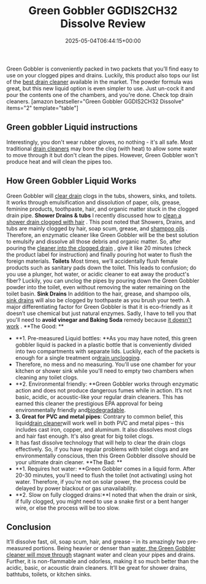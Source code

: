 ﻿---
layout: post
title: Green Gobbler GGDIS2CH32 Dissolve Review
date: '2025-05-04T06:44:15+00:00'
categories:
- Drains
- Product Reviews
tags: []
slug: /green-gobbler-ggdis2ch32-dissolve-review/
lastmod: 2025-05-07T12:21:27+03:00
---

Green Gobbler is conveniently packed in two packets that you’ll find easy to use on your clogged pipes and drains. Luckily, this product also tops our list of the
[best drain cleaner](https://pestpolicy.com/best-drain-cleaner//)
available in the market.
The powder formula was great, but this new liquid option is even simpler to use. Just un-cock it and pour the contents one of the chambers, and you're done. Check top drain cleaners.
[amazon bestseller="Green Gobbler GGDIS2CH32 Dissolve" items="2" template="table"]
## Green gobbler Liquid instructions
Interestingly, you don't wear rubber gloves, no nothing - it's all safe. Most traditional
[drain cleaners](https://pestpolicy.com/thrift-drain-cleaner-review/)
may bore the clog (with heat) to allow some water to move through it but don't clean the pipes. However, Green Gobbler won't produce heat and will clean the pipes too.
## How Green Gobbler Liquid Works
Green Gobbler will
[clear drain](https://pestpolicy.com/sink-not-draining-but-pipes-clear/)
clogs in the tubs, showers, sinks, and toilets. It works through emulsification and dissolution of paper, oils, grease, feminine products, toothpaste, hair, and organic matter stuck in the clogged drain pipe.
**Shower Drains & tubs**
I recently discussed how to
[clean a shower drain clogged with hair](https://pestpolicy.com/how-to-unclog-a-shower-drain-full-of-hair/)
. This post noted that Showers, Drains, and tubs are mainly clogged by hair, soap scum, grease, and
[shampoo oils](https://pestpolicy.com/best-flea-shampoo-for-dogs/)
. Therefore, an enzymatic cleaner like Green Gobbler will be the best solution to emulsify and dissolve all those debris and organic matter.
So, after pouring the
[cleaner into the clogged drain](https://pestpolicy.com/is-drain-cleaner-an-acid-or-base/)
, give it like 20 minutes (check the product label for instruction) and finally pouring hot water to flush the foreign materials.
**Toilets**
Most times, we’ll accidentally flush female products such as sanitary pads down the toilet. This leads to confusion; do you use a plunger, hot water, or acidic cleaner to eat away the product's fiber? Luckily, you can unclog the pipes by pouring down the Green Gobbler powder into the toilet, even without removing the water remaining on the toilet basin.
**Sink Drains**
In addition to the hair, grease, and shampoo oils,
[sink drains](https://pestpolicy.com/how-to-use-a-plunger/)
will also be clogged by toothpaste as you brush your teeth. A major differentiating factor for Green Gobbler is that it is eco-friendly as it doesn’t use chemical but just natural enzymes. Sadly, I have to tell you that you'll need to
**avoid vinegar and Baking Soda**
remedy because
[it doesn't work](https://pestpolicy.com/dont-use-vinegar-and-baking-soda-to-clean-clogged-drains/)
.
**The Good: **
- **1. Pre-measured Liquid bottles: **As you may have noted, this green gobbler liquid is packed in a plastic bottle that is conveniently divided into two compartments with separate lids. Luckily, each of the packets is enough for a single treatment or[drain unclogging](https://pestpolicy.com/how-drain-cleaners-work/).
- Therefore, no mess and no measuring. You'll use one chamber for your kitchen or shower sink while you'll need to empty two chambers when cleaning any toilet clogs.
- **2. Environmental friendly: **Green Gobbler works through enzymatic action and does not produce dangerous fumes while in action. It’s not basic, acidic, or acoustic-like your regular drain cleaners. This has earned this cleaner the prestigious EPA approval for being environmentally friendly and[biodegradable](https://en.wikipedia.org/wiki/Biodegradation).
- **3. Great for PVC and metal pipes**: Contrary to common belief, this liquid[drain cleaner](https://pestpolicy.com/xionlab-safer-drain-opener-review/)will work well in both PVC and metal pipes – this includes cast iron, copper, and aluminum. It also dissolves most clogs and hair fast enough. It's also great for big toilet clogs.
- It has fast dissolve technology that will help to clear the drain clogs effectively. So, if you have regular problems with toilet clogs and are environmentally conscious, then this Green Gobbler dissolve should be your ultimate drain cleaner.
**The Bad: **
- **1. Requires hot water: **Green Gobbler comes in a liquid form. After 20-30 minutes, you'll need to flush the toilet (not activating) using hot water. Therefore, if you're not on solar power, the process could be delayed by power blackout or gas unavailability.
- **2. Slow on fully clogged drains:**I noted that when the drain or sink, if fully clogged, you might need to use a snake first or a bent hanger wire, or else the process will be too slow.
## Conclusion
It’ll dissolve fast, oil, soap scum, hair, and grease – in its amazingly two pre-measured portions. Being heavier or denser than
[water, the Green Gobbler cleaner will move through](https://pestpolicy.com/how-to-unclog-a-bathtub-drain-with-standing-water/)
stagnant water and clean your pipes and drains.
Further, it is non-flammable and odorless, making it so much better than the acidic, basic, or acoustic drain cleaners. It’ll be great for shower drains, bathtubs, toilets, or kitchen sinks.